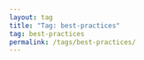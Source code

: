 ```yaml
---
layout: tag
title: "Tag: best-practices"
tag: best-practices
permalink: /tags/best-practices/
---
```

